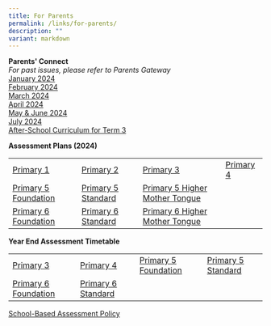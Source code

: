 ```yaml
---
title: For Parents
permalink: /links/for-parents/
description: ""
variant: markdown
---
```

**Parents' Connect** <br>
*For past issues, please refer to Parents Gateway*
<br>
[January 2024](https://drive.google.com/file/d/11styNUTID73DnIxrQsb8tYmNZxoOqWW9/view) 
<br>
[February 2024](https://drive.google.com/file/d/1qDApxYXmeXHMgEy08RQLSEqt5ta2bPON/view) 
<br>
[March 2024](https://drive.google.com/file/d/1lsZkQRL2G6w_9zYPyfD3WaQy-gZWkEPP/view)
<br>
[April 2024](https://drive.google.com/file/d/1V64MS7R2oxl03wpO3SZ6YdwxKjsqkZUC/view) 
<br>
[May &amp; June 2024](https://drive.google.com/file/d/1oUT5bgWIy8yTV88lDPEszmm0LZp1gZOi/view)
<br>
[July 2024](https://drive.google.com/file/d/1O1BN_LPvSjRdTr8WWQ2ThdwzBb__5oH1/view?usp=drive_link)
<br>
[After-School Curriculum for Term 3](https://drive.google.com/file/d/1BWWoRHvW_2awa8Bv3QTfD_2l-9qfWOpE/view?usp=sharing)

**Assessment Plans (2024)**  

|  |  |  |  |
| -------- | -------- | -------- | -------- |
| [Primary 1](https://drive.google.com/file/d/1ZbTIMSdjEnm7ajCDaMBGUNSEGS1KWsdT/view?usp=drive_link) | [Primary 2](https://drive.google.com/file/d/1m-2r8-_tVk03uYgWOqLRqLQB_L78eejV/view?usp=drive_link) | [Primary 3](https://drive.google.com/file/d/1ZbTIMSdjEnm7ajCDaMBGUNSEGS1KWsdT/view?usp=drive_link) | [Primary 4](https://drive.google.com/file/d/1ZbTIMSdjEnm7ajCDaMBGUNSEGS1KWsdT/view?usp=drive_link) |
| [Primary 5 Foundation](https://drive.google.com/file/d/1z33PMqcFVTCwSPUPGpxvL3cVhWD5phDv/view?usp=drive_link) | [Primary 5 Standard](https://drive.google.com/file/d/14lSQvQReNZ6jR9qfls_mYtwHs9uU-Wnu/view?usp=drive_link) | [Primary 5 Higher Mother Tongue](https://drive.google.com/file/d/1L1KDlD8FhQv4L_2yzvXn19L0kp4Oon0z/view?usp=drive_link) |  
[Primary 6 Foundation](https://drive.google.com/file/d/1mfqTSY_MOq1u8E0h33L0QUL7rRuoRO6s/view?usp=drive_link) | [Primary 6 Standard](https://drive.google.com/file/d/1p7lzJUDakwg6t1fRQzaSlJ69GRFmFxEh/view?usp=drive_link) | [Primary 6 Higher Mother Tongue](https://drive.google.com/file/d/1ZOLb4FZbEl3vJNS3JHQ7afy_dfoaqne6/view?usp=drive_link) | 


**Year End Assessment Timetable**  

|  |  |  |  |
| -------- | -------- | -------- | -------- |
| [Primary 3](https://drive.google.com/file/d/1KDAB6Lef20qQapJtjHH3u5chNLJ6oq4c/view?usp=sharing) | [Primary 4](https://drive.google.com/file/d/17A1qOcakjxXs4UEHaJ08ybqVaWUW-RHq/view?usp=sharing) | [Primary 5 Foundation](https://drive.google.com/file/d/1ysCsOv3sPSM5fdp4_oOT7_0MVNwVUUSg/view?usp=sharing) | [Primary 5 Standard](https://drive.google.com/file/d/19X8kRyb_O7lrXKgMm2q8YLG5xHZjsWT1/view?usp=sharing) |
| [Primary 6 Foundation](https://drive.google.com/file/d/1q9zYv33D9fLDXHaWjI6bHDNIr7R-PnnX/view?usp=drive_link) | [Primary 6 Standard](https://drive.google.com/file/d/14KlRh6IfiwJ_LDs37tlqrff71etXG3UG/view?usp=drive_link) |


[School-Based Assessment Policy](https://drive.google.com/file/d/1fCvz3jOLVLG62hxcFqnCkXCAGTzworS7/view?usp=sharing)